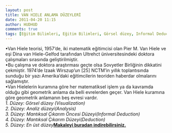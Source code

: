 ```yaml
---
layout: post
title: VAN HIELE ANLAMA DÜZEYLERİ
date: 2011-04-20 11:15
author: HUDHUD
comments: true
tags: [Eğitim Bilimleri, Eğitim Bilimleri, Görsel düzey, Informal Deduction, Mantıksal Çıkarım Öncesi Düzeyi, VAN HIELE]
---
```

<div>
<div>•Van Hiele teorisi, 1957’de, iki matematik eğitimcisi olan Pier M. Van Hiele ve eşi Dina van Hiele-Gelfod tarafından Ultrehct üniversitesindeki doktora çalışmaları sırasında geliştirilmiştir.</div>
</div>
<div>
<div>•Bu çalışma ve doktora araştırması geçte olsa Sovyetler Birliğinin dikkatini çekmiştir. 1974’de Izaak Wirszup’un [25] NCTM’in yıllık toplantısında sunduğu bir yazı Amerika’daki eğitimcilerin teoriden haberdar olmalarını sağlamıştır.</div>
</div>
<div>
<div>•Van Hielelerin kuramına göre her matematiksel işlem ya da kavramda olduğu gibi geometrik anlama da belli evrelerden geçer. Van Hiele kuramına göre geometrik anlamanın beş evresi vardır.
<div><em><em>1. Düzey: Görsel düzey (Visualization)</em></em>
<div>
<div><em><em>2. Düzey: Analiz düzeyi(Analysis)</em></em>
<div><em>3. Düzey: Mantıksal Çıkarım Öncesi Düzeyi(Informal Deduction)</em></div>
<div><em><em>4. Düzey: Mantıksal Çıkarım Düzeyi(Deduction)</em></em>
<div><em><em>5. Düzey: En üst düzey</em></em><strong><a href="http://www.egitimvaktim.com/dosyalar/2011/04/VAN-HIELE-GEOMETR-ANLAMA-DZEYLER.pdf" target="_blank">Makaleyi buradan indirebilirsiniz. </a></strong>

</div>
</div>
</div>
</div>
</div>
</div>
</div>
&nbsp;

&nbsp;
